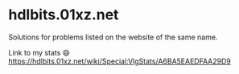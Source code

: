 # hdlbits.01xz.net
Solutions for problems listed on the website of the same name.

Link to my stats :smile:
https://hdlbits.01xz.net/wiki/Special:VlgStats/A6BA5EAEDFAA29D9
